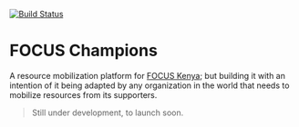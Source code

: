 [![Build Status](https://travis-ci.org/BeyondeLabs/focus-champions.svg)](https://travis-ci.org/BeyondeLabs/focus-champions/)

FOCUS Champions
===============

A resource mobilization platform for [FOCUS Kenya](http://www.focuskenya.org); but building it with an intention of it being adapted by any organization in the world that needs to mobilize resources from its supporters.

> Still under development, to launch soon.
